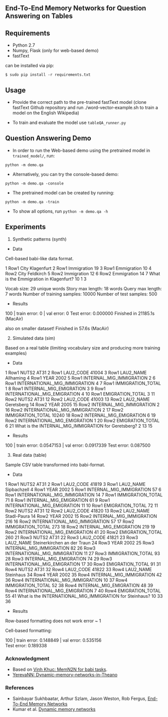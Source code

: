 ## End-To-End Memory Networks for Question Answering on Tables



## Requirements
* Python 2.7
* Numpy, Flask (only for web-based demo) 
* fastText

can be installed via pip:
```
$ sudo pip install -r requirements.txt
```

## Usage

* Provide the correct path to the pre-trained fastText model (clone fastText Github repository and run ./word-vector-example.sh to train a model on the English Wikipedia)

* To train and evaluate the model use `tableQA_runner.py`



## Question Answering Demo
* In order to run the Web-based demo using the pretrained model in `trained_model/`, run:
```
python -m demo.qa
```

* Alternatively, you can try the console-based demo:
```
python -m demo.qa -console
```

* The pretrained model can be created by running:
```
python -m demo.qa -train
```

* To show all options, run `python -m demo.qa -h`


## Experiments

1. Synthetic patterns (synth)

* Data

Cell-based babi-like data format.

1 Row1 City Klagenfurt
2 Row1 Immigration 19
3 Row1 Emmigration 10
4 Row2 City Feldkirch
5 Row2 Immigration 12
6 Row2 Emmigration 14
7 What is the Emmigration in Klagenfurt?	10	1 3

Vocab size: 29 unique words
Story max length: 18 words
Query max length: 7 words
Number of training samples: 10000
Number of test samples: 500

* Results

100 | train error: 0 | val error: 0
Test error: 0.000000
Finished in 21185.1s (MacAir)

also on smaller dataset!
Finished in 57.6s (MacAir)

2. Simulated data (sim)

Based on a real table (limiting vocabulary size and producing more training examples)

* Data

1 Row1 NUTS2 AT31
2 Row1 LAU2_CODE 41004
3 Row1 LAU2_NAME Allhaming
4 Row1 YEAR 2002
5 Row1 INTERNAL_MIG_IMMIGRATION 2
6 Row1 INTERNATIONAL_MIG_IMMIGRATION 4
7 Row1 IMMIGRATION_TOTAL 1
8 Row1 INTERNAL_MIG_EMIGRATION 3
9 Row1 INTERNATIONAL_MIG_EMIGRATION 4
10 Row1 EMIGRATION_TOTAL 3
11 Row2 NUTS2 AT31
12 Row2 LAU2_CODE 41003
13 Row2 LAU2_NAME Geretsberg
14 Row2 YEAR 2005
15 Row2 INTERNAL_MIG_IMMIGRATION 2
16 Row2 INTERNATIONAL_MIG_IMMIGRATION 2
17 Row2 IMMIGRATION_TOTAL 10240
18 Row2 INTERNAL_MIG_EMIGRATION 6
19 Row2 INTERNATIONAL_MIG_EMIGRATION 1
20 Row2 EMIGRATION_TOTAL 6
21 What is the INTERNAL_MIG_IMMIGRATION for Geretsberg?	2	13 15

* Results

100 | train error: 0.0547153 | val error: 0.0917339
Test error: 0.087500

3. Real data (table)

Sample CSV table transformed into babi-format.

* Data

1 Row1 NUTS2 AT31
2 Row1 LAU2_CODE 41819
3 Row1 LAU2_NAME Sipbachzell
4 Row1 YEAR 2002
5 Row1 INTERNAL_MIG_IMMIGRATION 57
6 Row1 INTERNATIONAL_MIG_IMMIGRATION 14
7 Row1 IMMIGRATION_TOTAL 71
8 Row1 INTERNAL_MIG_EMIGRATION 61
9 Row1 INTERNATIONAL_MIG_EMIGRATION 11
10 Row1 EMIGRATION_TOTAL 72
11 Row2 NUTS2 AT31
12 Row2 LAU2_CODE 41820
13 Row2 LAU2_NAME Stadl-Paura
14 Row2 YEAR 2002
15 Row2 INTERNAL_MIG_IMMIGRATION 216
16 Row2 INTERNATIONAL_MIG_IMMIGRATION 57
17 Row2 IMMIGRATION_TOTAL 273
18 Row2 INTERNAL_MIG_EMIGRATION 219
19 Row2 INTERNATIONAL_MIG_EMIGRATION 41
20 Row2 EMIGRATION_TOTAL 260
21 Row3 NUTS2 AT31
22 Row3 LAU2_CODE 41821
23 Row3 LAU2_NAME Steinerkirchen an der Traun
24 Row3 YEAR 2002
25 Row3 INTERNAL_MIG_IMMIGRATION 82
26 Row3 INTERNATIONAL_MIG_IMMIGRATION 11
27 Row3 IMMIGRATION_TOTAL 93
28 Row3 INTERNAL_MIG_EMIGRATION 74
29 Row3 INTERNATIONAL_MIG_EMIGRATION 17
30 Row3 EMIGRATION_TOTAL 91
31 Row4 NUTS2 AT31
32 Row4 LAU2_CODE 41822
33 Row4 LAU2_NAME Steinhaus
34 Row4 YEAR 2002
35 Row4 INTERNAL_MIG_IMMIGRATION 42
36 Row4 INTERNATIONAL_MIG_IMMIGRATION 10
37 Row4 IMMIGRATION_TOTAL 52
38 Row4 INTERNAL_MIG_EMIGRATION 48
39 Row4 INTERNATIONAL_MIG_EMIGRATION 7
40 Row4 EMIGRATION_TOTAL 55
41 What is the INTERNATIONAL_MIG_IMMIGRATION for Steinhaus?	10	33 36

* Results

Row-based formatting does not work error ~ 1

Cell-based formatting:

100 | train error: 0.148849 | val error: 0.535156               
Test error: 0.189338

### Acknowledgment

* Based on [Vinh Khuc: MemN2N for babi tasks](https://github.com/vinhkhuc/MemN2N-babi-python).
* [YerevaNN: Dynamic-memory-networks-in-Theano](https://github.com/YerevaNN/Dynamic-memory-networks-in-Theano)

### References
* Sainbayar Sukhbaatar, Arthur Szlam, Jason Weston, Rob Fergus, 
  [End-To-End Memory Networks](http://arxiv.org/abs/1503.08895)
* Kumar et al. [Dynamic memory networks](http://arxiv.org/abs/1506.07285)